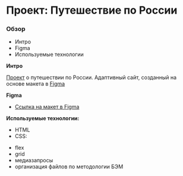 # Проект: Путешествие по России

### Обзор

- Интро
- Figma
- Используемые технологии

**Интро**

[Проект](https://elenasolov.github.io/russian-travel/index.html) о путешествии по России.
Адаптивный сайт, созданный на основе макета в [Figma](https://www.figma.com/file/5S2WSbEFL6awjVWJ0NWL8Q/Sprint-3_-Russia-_-desktop-mobile?node-id=28503%3A0)

**Figma**

- [Ссылка на макет в Figma](https://www.figma.com/file/5S2WSbEFL6awjVWJ0NWL8Q/Sprint-3_-Russia-_-desktop-mobile?node-id=28503%3A0)

**Используемые технологии:**

- HTML
- CSS:

* flex
* grid
* медиазапросы
* организация файлов по методологии БЭМ
